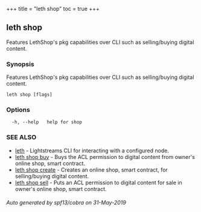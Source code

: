 +++
title = "leth shop"
toc = true
+++
## leth shop

Features LethShop's pkg capabilities over CLI such as selling/buying digital content.

### Synopsis

Features LethShop's pkg capabilities over CLI such as selling/buying digital content.

```
leth shop [flags]
```

### Options

```
  -h, --help   help for shop
```

### SEE ALSO

* [leth](/cli-docs/leth/)	 - Lightstreams CLI for interacting with a configured node.
* [leth shop buy](/cli-docs/leth/shop/buy/)	 - Buys the ACL permission to digital content from owner's online shop, smart contract.
* [leth shop create](/cli-docs/leth/shop/create/)	 - Creates an online shop, smart contract, for selling/buying digital content.
* [leth shop sell](/cli-docs/leth/shop/sell/)	 - Puts an ACL permission to digital content for sale in owner's online shop, smart contract.

###### Auto generated by spf13/cobra on 31-May-2019
